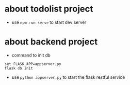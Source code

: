 # about todolist project
- use `npm run serve` to start dev server


# about backend project
- command to init db
```
set FLASK_APP=appserver.py
flask db init
```
- use `python appserver.py` to start the flask restful service